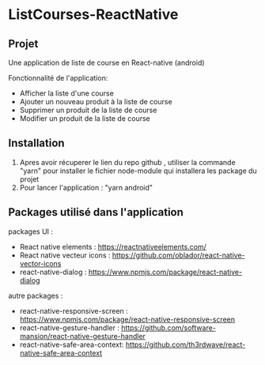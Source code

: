 # ListCourses-ReactNative
## Projet 

Une application de liste de course en React-native (android)

Fonctionnalité de l'application:
- Afficher la liste d'une course
- Ajouter un nouveau produit à la liste de course
- Supprimer un produit de la liste de course
- Modifier un produit de la liste de course

## Installation

1. Apres avoir récuperer le lien du repo github , utiliser la commande "yarn" pour installer le fichier node-module qui installera les package du projet
2. Pour lancer l'application : "yarn android" 

## Packages utilisé dans l'application

packages UI : 
- React native elements : https://reactnativeelements.com/
- React native vecteur icons : https://github.com/oblador/react-native-vector-icons
- react-native-dialog : https://www.npmjs.com/package/react-native-dialog

autre packages : 
- react-native-responsive-screen : https://www.npmjs.com/package/react-native-responsive-screen
- react-native-gesture-handler : https://github.com/software-mansion/react-native-gesture-handler
- react-native-safe-area-context: https://github.com/th3rdwave/react-native-safe-area-context
